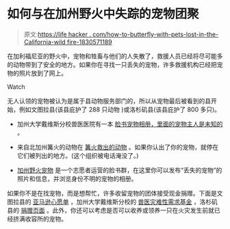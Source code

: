 # 如何与在加州野火中失踪的宠物团聚

> 原文:[https://life hacker . com/how-to-butterfly-with-pets-lost-in-the-California-wild fire-1830571189](https://lifehacker.com/how-to-reunite-with-pets-lost-in-the-california-wildfir-1830571189)

在加利福尼亚的野火中，宠物和牲畜与他们的人失散了，救援人员已经将尽可能多的动物带到了安全的地方。如果你在寻找一只丢失的宠物，许多救援机构已经把宠物的照片放到了网上。

Watch

无人认领的宠物被认为是属于县动物服务部门的，所以从宠物最后被看到的县开始，例如文图拉县(该县庇护了 288 只动物 )或洛杉矶县(该县庇护了 800 多只)。

*   加州大学戴维斯分校兽医医院有一本 [脸书宠物相册，里面的宠物主人是未知的](https://www.facebook.com/pg/UCDavisVetMed/photos/?tab=album&album_id=10156837838369031&__tn__=-UC-R) 。

*   来自北加州篝火的动物在 [篝火救出的动物](https://sites.google.com/view/campfirerescuedanimals/) 。如果你认出了你的宠物，就停在它们被列出的地方。(这个组织被电话淹没了。)
*   [加州野火宠物](https://www.facebook.com/CAfirepets/?ref=br_rs) 是一个志愿者运营的脸书群，在这里你可以发布“丢失的宠物”的照片和信息，并浏览身份不明的宠物的相册。

如果你不是在找宠物，而是想帮忙，许多收留宠物的团体接受现金捐赠。下面是文图拉县的 [亚马逊心愿单](http://www.vcas.us/AmazonWishlist) ，加州大学戴维斯分校的 [兽医灾难性需求基金](https://give.ucdavis.edu/go/firecare) ，洛杉矶县的 [捐赠页面](http://animalcare.lacounty.gov/donate/) 。此外，你还可以考虑是否可以收养或领养一只在火灾发生前就已经挤满收容所的宠物。